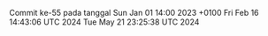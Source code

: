 Commit ke-55 pada tanggal Sun Jan 01 14:00 2023 +0100
Fri Feb 16 14:43:06 UTC 2024
Tue May 21 23:25:38 UTC 2024
